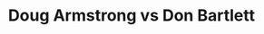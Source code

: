 ---
title: Doug Armstrong vs Don Bartlett
player1:
  name: Armstrong, Doug
  percent: 89
  wins: 1
  losses: 0
player2:
  name: Bartlett, Don
  percent: 89
  wins: 0
  losses: 1
games:
- player1:
    team: MB
    position: Lead
    percent: 89
    win: 1
    loss: 0
  player2:
    team: AB
    position: Lead
    percent: 89
    win: 0
    loss: 1
  event: Brier
  year: 2000
  draw: Round Robin(11)
  score: AB 4 - MB 10
- player1:
    team: STO
    position: Lead
    percent: 77
    win: 1
    loss: 0
  player2:
    team: MAR
    position: Lead
    percent: 83
    win: 0
    loss: 1
  event: Trials (Men)
  year: 2001
  draw: Round Robin(4)
  score: STO 8 - MAR 3
---